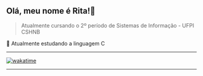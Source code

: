 ## Olá, meu nome é <strong>Rita!</strong>👋

> Atualmente cursando o 2º período de Sistemas de Informação - UFPI CSHNB

🔭 Atualmente estudando a linguagem C

----

[![wakatime](https://wakatime.com/badge/user/018b67d0-d93a-48df-bb09-669a7fb0408b.svg)](https://wakatime.com/@018b67d0-d93a-48df-bb09-669a7fb0408b)



---

